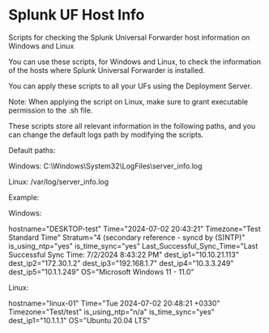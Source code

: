 # Splunk UF Host Info
Scripts for checking the Splunk Universal Forwarder host information on Windows and Linux

You can use these scripts, for Windows and Linux, to check the information of the hosts where Splunk Universal Forwarder is installed.

You can apply these scripts to all your UFs using the Deployment Server.

Note: When applying the script on Linux, make sure to grant executable permission to the .sh file.

These scripts store all relevant information in the following paths, and you can change the default logs path by modifying the scripts.

Default paths:

Windows: C:\Windows\System32\LogFiles\server_info.log 

Linux: /var/log/server_info.log

Example: 

Windows:

hostname="DESKTOP-test"
Time="2024-07-02 20:43:21"
Timezone="Test Standard Time"
Stratum="4 (secondary reference - syncd by (S)NTP)"
is_using_ntp="yes"
is_time_sync="yes"
Last_Successful_Sync_Time="Last Successful Sync Time: 7/2/2024 8:43:22 PM"
dest_ip1="10.10.21.113"
dest_ip2="172.30.1.2"
dest_ip3="192.168.1.7"
dest_ip4="10.3.3.249"
dest_ip5="10.1.1.249"
OS="Microsoft Windows 11 - 11.0"

Linux:

hostname="linux-01"
Time="Tue 2024-07-02 20:48:21 +0330"
Timezone="Test/test"
is_using_ntp="n/a"
is_time_sync="yes"
dest_ip1="10.1.1.1"
OS="Ubuntu 20.04 LTS"


